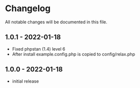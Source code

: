 # Changelog

All notable changes will be documented in this file.

## 1.0.1 - 2022-01-18

- Fixed phpstan (1.4) level 6
- After install example.config.php is copied to config/relax.php

## 1.0.0 - 2022-01-18

- initial release

